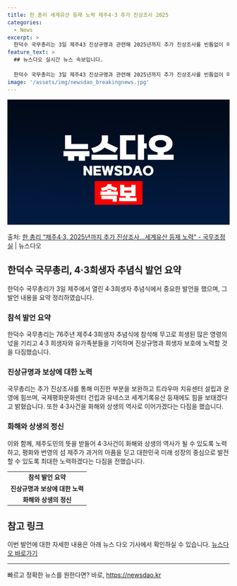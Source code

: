 ```yaml
---
title: 한 총리 세계유산 등재 노력 제주4·3 추가 진상조사 2025
categories:
  - News
excerpt: >
  한덕수 국무총리는 3일 제주43 진상규명과 관련해 2025년까지 추가 진상조사를 빈틈없이 마무리해 미진했던 …
feature_text: >
  ## 뉴스다오 실시간 뉴스 속보입니다.

  한덕수 국무총리는 3일 제주43 진상규명과 관련해 2025년까지 추가 진상조사를 빈틈없이 마무리해 미진했던 …
image: '/assets/img/newsdao_breakingnews.jpg'
---
```


![뉴스다오 속보](/assets/img/newsdao_breakingnews.jpg)

<p>출처: <a href="https://newsdao.kr/3500" rel="dofollow">한 총리 “제주4·3, 2025년까지 추가 진상조사...세계유산 등재 노력” - 국무조정실</a> | 뉴스다오</p>

<h2 data-ke-size="size26">한덕수 국무총리, 4·3희생자 추념식 발언 요약</h2>
<p data-ke-size="size16">한덕수 국무총리가 3일 제주에서 열린 4·3희생자 추념식에서 중요한 발언을 했으며, 그 발언 내용을 요약 정리하였습니다.</p>

<h3>참석 발언 요약</h3>
<p data-ke-size="size16">한덕수 국무총리는 76주년 제주4·3희생자 추념식에 참석해 무고로 희생된 많은 영령의 넋을 기리고 4·3 희생자와 유가족분들을 기억하며 진상규명과 희생자 보호에 노력할 것을 다짐했습니다.</p>

<h3>진상규명과 보상에 대한 노력</h3>
<p data-ke-size="size16">국무총리는 추가 진상조사를 통해 미진한 부분을 보완하고 트라우마 치유센터 설립과 운영에 힘쓰며, 국제평화문화센터 건립과 유네스코 세계기록유산 등재에도 힘을 보태겠다고 밝혔습니다. 또한 4·3사건을 화해와 상생의 역사로 이어가겠다는 다짐을 했습니다.</p>

<h3>화해와 상생의 정신</h3>
<p data-ke-size="size16">이와 함께, 제주도민의 뜻을 받들어 4·3사건이 화해와 상생의 역사가 될 수 있도록 노력하고, 평화와 번영의 섬 제주가 과거의 아픔을 딛고 대한민국 미래 성장의 중심으로 발전할 수 있도록 최대한 노력하겠다는 다짐을 전했습니다.</p>

<table>
    <tr>
        <td style="text-align: center; height: 17px;"><b>참석 발언 요약</b></td>
    </tr>
    <tr>
        <td style="text-align: center; height: 17px;"><b>진상규명과 보상에 대한 노력</b></td>
    </tr>
    <tr>
        <td style="text-align: center; height: 17px;"><b>화해와 상생의 정신</b></td>
    </tr>
</table>

<h2 data-ke-size="size26">참고 링크</h2>
<p data-ke-size="size16">이번 발언에 대한 자세한 내용은 아래 뉴스 다오 기사에서 확인하실 수 있습니다. <a href="https://newsdao.kr/3500" target="_blank" rel="noopener noreferrer">뉴스다오 바로가기</a></p>
<hr> 

빠르고 정확한 뉴스를 원한다면? 바로, <a href="https://newsdao.kr" rel="dofollow">https://newsdao.kr</a>


